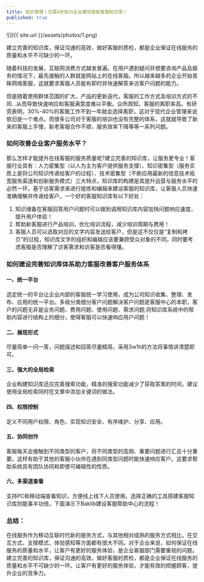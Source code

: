```yaml
---
title: 知识管理丨仅需4步助力企业建设智能客服知识库！
published: true
---
```


![]({{ site.url }}/assets/photos/1.png)

建立完善的知识库，保证沟通的高效，做好客服的质检，都是企业保证在线服务的质量和水平不可缺少的一环。

随着科技的发展，互联网消费方式越发普遍。在用户遇到疑问并想要咨询产品及服务的情况下，最先接触的人群就是网站上的在线客服。所以越来越多的企业开始青睐网络客服，这就要求客服人员能有即时并快速解答来访客户问题的能力。

但是随着使用群体范围的扩大，产品的更新迭代，客服的工作方式及培训方式的不同...从而导致快速响应和客服满意度难以平衡。众所周知，客服的离职率高。有研究表明，30%-40%的客服工作不到一年就会选择离职，这对于现代企业管理来说依旧是一个难点。而很多公司对于客服的培训也没有完整的体系，这就就导致了新来的客服上手慢，新老客服合作不顺，服务效率下降等等一系列问题。

### 如何改善企业客户服务水平？

那么怎样才能提升在线客服的服务质量呢?建立完善的知识库，让服务更专业！客服行业具有：人力密集型（以人为主为客户提供服务支撑）、知识密集型（服务实质上是将公司知识传递给客户的过程）、技术密集型（不断应用最新的信息技术拓宽服务渠道和创新服务模式）三大特点，知识库的构建是其提升运营与服务水平的必然一环。基于访客需求来进行提炼和编辑来建设客服的知识库，让客服人员快速准确理解并传递给客户。一个好的客服知识库有以下好处：

1. 知识储备在客服回答用户问题时可以做到调用知识库内容加快问题响应速度，提升用户体验！
2. 帮助新客服进行产品培训，优化培训流程，减少培训周期与费用！
3. 客服人员可以选取对应的文字内容发送给客户，但是这不仅仅是“复制和拷贝”的过程，知识库文字的组织和编辑应该要兼顾受众对象的不同，同时要考虑客服是否理解了访客需求和访客是否看得懂。

### 如何建设完善知识库体系助力客服改善客户服务体系

#### 一、统一平台

选定统一的平台让企业内部的客服统一学习使用，成为公司知识收集、整理、发布、应用的统一平台。多级分类细分客户问题解决客户问题是客服中心的本职，客户的问题无非是业务问题、费用问题、使用问题、需求问题;将知识库系统中的帮助内容进行结构上的细分，使得客服可以快速响应用户问题！

#### 二、展现形式

尽量简单一问一答，问题描述和回答尽量精简，采用3w1h的方法将事情讲清楚即可。

#### 三、强大的全局检索

企业构建知识库还应完善搜索功能，精准的搜索功能减少了获取答案的时间，建议使用全局检索同时在文章中添加关键词的做法。

#### 四、权限控制

定义不同用户权限、角色，实现知识安全、有序维护、分享、应用。

#### 五、协同创作

客服每天会接触到不同类型的客户，将不同类型的高频、重要问题进行汇总十分重要。这样有助于其他的客服小伙伴在遇到同类型问题时能快速响应客户。这要求帮助系统具有团队协同和即使可编辑性的性质。

#### 六、多渠道查看

支持PC和移动端查看知识，方便线上线下人员使用。选择正确的工具搭建客服知识库则能事半功倍，下面演示下Baklib建设客服帮助中心的流程！

### 总结：

在线服务作为移动互联时代新的服务方式，与其他相对成熟的服务方式相比，在交互方式、支撑模式、体验感知等方面都有很大不同。对于企业来说，如何保证在线服务的质量和水平，让客户有更好的服务体验，是企业客服部门需要重视的问题。建立完善的知识库，保证沟通的高效，做好客服的质检，都是企业保证在线服务的质量和水平不可缺少的一环。让客户有更好的服务体验，才能有效的把握顾客，提升企业的竞争力。